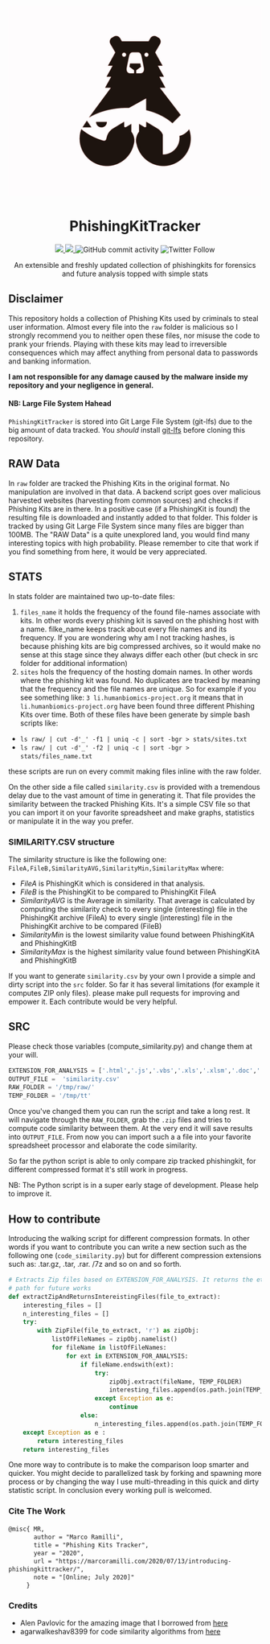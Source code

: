 <p align="center">
  <img src="docs/img/PhishingTracker.jpg">
</p>

<h1 align="center">PhishingKitTracker</h1>
<p align="center">
  <a href="https://python.org/">
    <img src="https://img.shields.io/pypi/pyversions/3.svg">
  </a>
    <a href="https://opensource.org">
    <img src="https://img.shields.io/badge/Open%20Source-%E2%9D%A4-brightgreen.svg">
  </a>
  <img alt="GitHub commit activity" src="https://badges.pufler.dev/updated/marcoramilli/PhishingKitTracker">
  <img alt="Twitter Follow" src="https://img.shields.io/twitter/follow/Marco_Ramilli?style=social">
</p>

<p align="center">
  An extensible and freshly updated collection of phishingkits for forensics and future analysis topped with simple stats
</p>


## Disclaimer
This repository holds a collection of Phishing Kits used by criminals to steal user information. Almost every file into the `raw` folder is malicious so I strongly recommend you to neither open these files, nor misuse the code to prank your friends. Playing with these kits may lead to irreversible consequences which may affect anything from personal data to passwords and banking information.

**I am not responsible for any damage caused by the malware inside my repository and your negligence in general.**

#### NB: Large File System Hahead
`PhishingKitTracker` is stored into Git Large File System (git-lfs) due to the big amount of data tracked. You *should* install [git-lfs](https://git-lfs.github.com/) before cloning this repository. 

## RAW Data
In `raw` folder are tracked the Phishing Kits in the original format. No manipulation are involved in that data. A backend script goes over malicious harvested websites (harvesting from common sources) and checks if Phishing Kits are in there. In a positive case (if a PhishingKit is found) the resulting file is downloaded and instantly added to that folder. This folder is tracked by using Git Large File System since many files are bigger than 100MB. The "RAW Data" is a quite unexplored land, you would find many interesting topics with high probability. Please remember to cite that work if you find something from here, it would be very appreciated.

## STATS 
In stats folder are maintained two up-to-date files:
1. `files_name` it holds the frequency of the found file-names associate with kits. In other words every phishing kit is saved on the phishing host with a name. filke_name keeps track about every file names and its frequency. If you are wondering why am I not tracking hashes, is because phishing kits are big compressed archives, so it would make no sense at this stage since they always differ each other (but check in src folder for additional information)
2. `sites` hols the frequency of the hosting domain names. In other words where the phishing kit was found. No duplicates are tracked by meaning that the frequency and the file names are unique. So for example if you see something like: `3 li.humanbiomics-project.org` it means that in `li.humanbiomics-project.org` have been found three different Phishing Kits over time.
Both of these files have been generate by simple bash scripts like:
- `ls raw/ | cut -d'_' -f1 | uniq -c | sort -bgr > stats/sites.txt`
- `ls raw/ | cut -d'_' -f2 | uniq -c | sort -bgr > stats/files_name.txt`

these scripts are run on every commit making files inline with the raw folder.

On the other side a file called `similarity.csv` is provided with a tremendous delay due to the vast amount of time in generating it.
That file provides the similarity between the tracked Phishing Kits. It's a simple CSV file so that you can import it on your favorite spreadsheet and make graphs, statistics or manipulate it in the way you prefer.  

### SIMILARITY.CSV structure

The similarity structure is like the following one: `FileA,FileB,SimilarityAVG,SimilarityMin,SimilarityMax` where:
- *FileA* is PhishingKit which is considered in that analysis.
- *FileB* is the PhishingKit to be compared to PhishingKit FileA
- *SimilarityAVG* is the Average in similarity. That average is calculated by computing the similarity check to every single (interesting) file in the PhishingKit archive (FileA) to every single (interesting) file in the PhishingKit archive to be compared (FileB)  
- *SimilarityMin* is the lowest similarity value found between PhishingKitA and PhishingKitB
- *SimilarityMax* is the highest similarity value found between PhishingKitA and PhishingKitB


If you want to generate `similarity.csv` by your own I provide a simple and dirty script into the `src` folder. So far it has several limitations (for example it computes ZIP only files). please make pull requests for improving and empower it. Each contribute would be very helpful.

## SRC

Please check those variables (compute_similarity.py) and change them at your will.

```python
EXTENSION_FOR_ANALYSIS = ['.html','.js','.vbs','.xls','.xlsm','.doc','.docm', '.ps1']
OUTPUT_FILE =  'similarity.csv'                                                 
RAW_FOLDER = '/tmp/raw/'                                                        
TEMP_FOLDER = '/tmp/tt'     
```
Once you've changed them you can run the script and take a long rest. It will navigate through the `RAW_FOLDER`, grab the `.zip` files and tries to compute code similarity between them. At the very end it will save results into `OUTPUT_FILE`. From now you can import such a a file into your favorite spreadsheet processor and elaborate the code similarity.

So far the python script is able to only compare zip tracked phishingkit, for different compressed format it's still work in progress.

NB: The Python script is in a super early stage of development. Please help to improve it.

## How to contribute

Introducing the walking script for different compression formats. In other words if you want to contribute you can write a new section such as the following one (`code_similarity.py`) but for different compression extensions such as: .tar.gz, .tar, .rar. /7z and so on and so forth.

```python
# Extracts Zip files based on EXTENSION_FOR_ANALYSIS. It returns the etire file
# path for future works
def extractZipAndReturnsIntereistingFiles(file_to_extract):
    interesting_files = []
    n_interesting_files = []
    try:
        with ZipFile(file_to_extract, 'r') as zipObj:
            listOfFileNames = zipObj.namelist()
            for fileName in listOfFileNames:
                for ext in EXTENSION_FOR_ANALYSIS:
                    if fileName.endswith(ext):
                        try:
                            zipObj.extract(fileName, TEMP_FOLDER)
                            interesting_files.append(os.path.join(TEMP_FOLDER, fileName))
                        except Exception as e:
                            continue
                    else:
                        n_interesting_files.append(os.path.join(TEMP_FOLDER, fileName))
    except Exception as e :
        return interesting_files
    return interesting_files
  ```
One more way to contribute is to make the comparison loop smarter and quicker. You might decide to parallelized task by forking and spawning more process or by changing the way I use multi-threading in this quick and dirty statistic script. In conclusion every working pull is welcomed.

### Cite The Work

```
@misc{ MR,
       author = "Marco Ramilli",
       title = "Phishing Kits Tracker",
       year = "2020",
       url = "https://marcoramilli.com/2020/07/13/introducing-phishingkittracker/",
       note = "[Online; July 2020]"
     }
```


### Credits
* Alen Pavlovic for the amazing image that I borrowed from [here](https://dribbble.com/Type08) 
* agarwalkeshav8399 for code similarity algorithms from [here](https://www.geeksforgeeks.org/measuring-the-document-similarity-in-python/)
